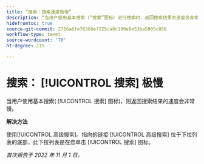 ```yaml
---
title: “搜索：搜索速度极慢”
description: “当用户使用基本搜索（“搜索”图标）进行搜索时，返回搜索结果的速度会非常慢。”
hidefromtoc: true
source-git-commit: 2716a6fe76366e7225ca8c199e8e53ba5805c856
workflow-type: tm+mt
source-wordcount: '70'
ht-degree: 11%

---
```



# 搜索： [!UICONTROL 搜索] 极慢

当用户使用基本搜索( [!UICONTROL 搜索] 图标)，则返回搜索结果的速度会非常慢。

**解决方法**

使用[!UICONTROL 高级搜索]。指向的链接 [!UICONTROL 高级搜索] 位于下拉列表的底部，此下拉列表是在您单击 [!UICONTROL 搜索] 图标。

_首次报告于 2022 年 11 月 1 日。_

